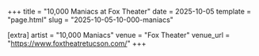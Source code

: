 +++
title = "10,000 Maniacs at Fox Theater"
date = 2025-10-05
template = "page.html"
slug = "2025-10-05-10-000-maniacs"

[extra]
artist = "10,000 Maniacs"
venue = "Fox Theater"
venue_url = "https://www.foxtheatretucson.com/"
+++
